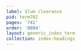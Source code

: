 ```yaml
---
label: Slum clearance
pid: term702
pages: '741'
order: '0894'
layout: generic_index_term
collection: index-headings
---
```

